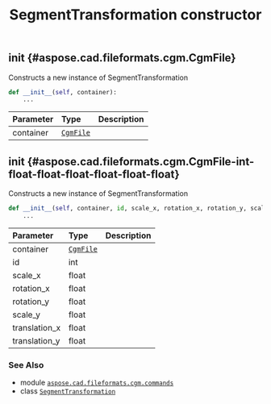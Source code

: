 ﻿---
title: SegmentTransformation constructor
second_title: Aspose.CAD for Python via .NET API References
description: 
type: docs
weight: 10
url: /python-net/aspose.cad.fileformats.cgm.commands/segmenttransformation/__init__/
is_root: false
---

## __init__ {#aspose.cad.fileformats.cgm.CgmFile}

Constructs a new instance of SegmentTransformation



```python
def __init__(self, container):
    ...
```


| Parameter | Type | Description |
| :- | :- | :- |
| container | [`CgmFile`](/cad/python-net/aspose.cad.fileformats.cgm/cgmfile) |  |


## __init__ {#aspose.cad.fileformats.cgm.CgmFile-int-float-float-float-float-float-float}

Constructs a new instance of SegmentTransformation



```python
def __init__(self, container, id, scale_x, rotation_x, rotation_y, scale_y, translation_x, translation_y):
    ...
```


| Parameter | Type | Description |
| :- | :- | :- |
| container | [`CgmFile`](/cad/python-net/aspose.cad.fileformats.cgm/cgmfile) |  |
| id | int |  |
| scale_x | float |  |
| rotation_x | float |  |
| rotation_y | float |  |
| scale_y | float |  |
| translation_x | float |  |
| translation_y | float |  |



### See Also
* module [`aspose.cad.fileformats.cgm.commands`](../../)
* class [`SegmentTransformation`](/cad/python-net/aspose.cad.fileformats.cgm.commands/segmenttransformation)
